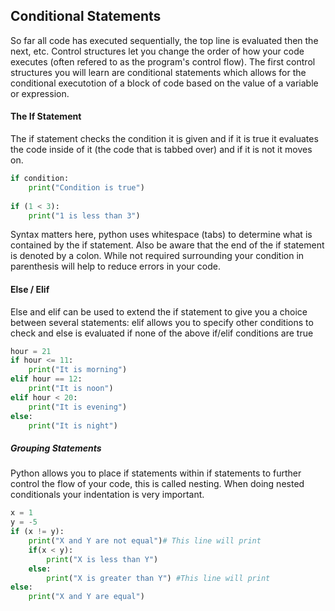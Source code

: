## Conditional Statements

So far all code has executed sequentially, the top line is evaluated then the next, etc.  Control structures let you change the order of how your code executes (often refered to as the program's control flow).  The first control structures you will learn are conditional statements which allows for the conditional executotion of a block of code based on the value of a variable or expression.

#### The If Statement
The if statement checks the condition it is given and if it is true it evaluates the code inside of it (the code that is tabbed over) and if it is not it moves on.
```` python
if condition: 
    print("Condition is true")
    
if (1 < 3): 
    print("1 is less than 3")
````
Syntax matters here, python uses whitespace (tabs) to determine what is contained by the if statement.  Also be aware that the end of the if statement is denoted by a colon.  While not required surrounding your condition in parenthesis will help to reduce errors in your code.

#### Else / Elif
Else and elif can be used to extend the if statement to give you a choice between several statements:
elif allows you to specify other conditions to check and else is evaluated if none of the above if/elif conditions are true 
````python 
hour = 21
if hour <= 11: 
    print("It is morning")
elif hour == 12:
    print("It is noon")
elif hour < 20: 
    print("It is evening")
else:
    print("It is night")
````
##### Grouping Statements
Python allows you to place if statements within if statements to further control the flow of your code, this is called nesting.  When doing nested conditionals your indentation is very important.
````python
x = 1
y = -5
if (x != y):
    print("X and Y are not equal")# This line will print
    if(x < y):
        print("X is less than Y") 
    else: 
        print("X is greater than Y") #This line will print
else:
    print("X and Y are equal")
````

